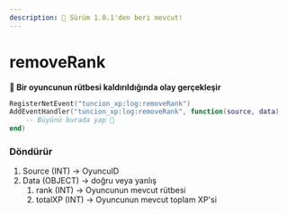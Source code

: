 ```yaml
---
description: 🔧 Sürüm 1.0.1'den beri mevcut!
---
```


# removeRank

**📢 Bir oyuncunun rütbesi kaldırıldığında olay gerçekleşir**

```lua
RegisterNetEvent("tuncion_xp:log:removeRank")
AddEventHandler("tuncion_xp:log:removeRank", function(source, data)
    -- Büyünü burada yap 💫
end)
```

### Döndürür

1. Source <span className="color-blue">(INT)</span> <span className="color-orange">-> OyuncuID</span>
2. Data <span className="color-blue">(OBJECT)</span> <span className="color-orange">-> doğru veya yanlış</span>
   1. rank <span className="color-blue">(INT)</span> <span className="color-orange">-> Oyuncunun mevcut rütbesi</span>
   2. totalXP <span className="color-blue">(INT)</span> <span className="color-orange">-> Oyuncunun mevcut toplam XP'si</span>